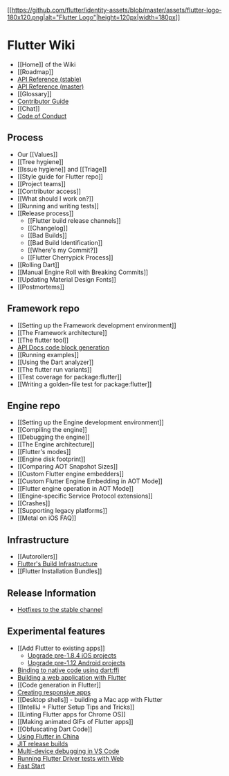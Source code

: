 [[[https://github.com/flutter/identity-assets/blob/master/assets/flutter-logo-180x120.png|alt="Flutter Logo"|height=120px|width=180px]]](https://flutter.dev)

Flutter Wiki
============

- [[Home]] of the Wiki
- [[Roadmap]]
- [API Reference (stable)](https://api.flutter.dev)
- [API Reference (master)](https://master-docs.flutter.dev)
- [[Glossary]]
- [Contributor Guide](https://github.com/flutter/flutter/blob/master/CONTRIBUTING.md)
- [[Chat]]
- [Code of Conduct](https://github.com/flutter/flutter/blob/master/CODE_OF_CONDUCT.md)

## Process
- Our [[Values]]
- [[Tree hygiene]]
- [[Issue hygiene]] and [[Triage]]
- [[Style guide for Flutter repo]]
- [[Project teams]]
- [[Contributor access]]
- [[What should I work on?]]
- [[Running and writing tests]]
- [[Release process]]
  - [[Flutter build release channels]]
  - [[Changelog]]
  - [[Bad Builds]]
  - [[Bad Build Identification]]
  - [[Where's my Commit?]]
  - [[Flutter Cherrypick Process]]
- [[Rolling Dart]]
- [[Manual Engine Roll with Breaking Commits]]
- [[Updating Material Design Fonts]]
- [[Postmortems]]

## Framework repo
- [[Setting up the Framework development environment]]
- [[The Framework architecture]]
- [[The flutter tool]]
- [API Docs code block generation](https://github.com/flutter/flutter/tree/master/dev/snippets)
- [[Running examples]]
- [[Using the Dart analyzer]]
- [[The flutter run variants]]
- [[Test coverage for package:flutter]]
- [[Writing a golden-file test for package:flutter]]

## Engine repo
- [[Setting up the Engine development environment]]
- [[Compiling the engine]]
- [[Debugging the engine]]
- [[The Engine architecture]]
- [[Flutter's modes]]
- [[Engine disk footprint]]
- [[Comparing AOT Snapshot Sizes]]
- [[Custom Flutter engine embedders]]
- [[Custom Flutter Engine Embedding in AOT Mode]]
- [[Flutter engine operation in AOT Mode]]
- [[Engine-specific Service Protocol extensions]]
- [[Crashes]]
- [[Supporting legacy platforms]]
- [[Metal on iOS FAQ]]

## Infrastructure
- [[Autorollers]]
- [Flutter's Build Infrastructure](https://github.com/flutter/flutter/blob/master/dev/bots/README.md)
- [[Flutter Installation Bundles]]

## Release Information
- [Hotfixes to the stable channel](https://github.com/flutter/flutter/wiki/Hotfixes-to-the-Stable-Channel)

## Experimental features
- [[Add Flutter to existing apps]]
  - [Upgrade pre-1.8.4 iOS projects](https://github.com/flutter/flutter/wiki/Upgrading-Flutter-added-to-existing-iOS-Xcode-project)
  - [Upgrade pre-1.12 Android projects](https://github.com/flutter/flutter/wiki/Upgrading-pre-1.12-Android-projects)
- [Binding to native code using dart:ffi](https://flutter.dev/docs/development/platform-integration/c-interop)
- [Building a web application with Flutter](https://flutter.dev/docs/get-started/web)
- [[Code generation in Flutter]]
- [Creating responsive apps](https://flutter.dev/docs/development/ui/layout/responsive)
- [[Desktop shells]] - building a Mac app with Flutter
- [[IntelliJ + Flutter Setup Tips and Tricks]]
- [[Linting Flutter apps for Chrome OS]]
- [[Making animated GIFs of Flutter apps]]
- [[Obfuscating Dart Code]]
- [Using Flutter in China](https://flutter.dev/community/china)
- [JIT release builds](https://github.com/flutter/flutter/wiki/JIT-Release-Modes)
- [Multi-device debugging in VS Code](https://github.com/flutter/flutter/wiki/Multi-device-debugging-in-VS-Code)
- [Running Flutter Driver tests with Web](https://github.com/flutter/flutter/wiki/Running-Flutter-Driver-tests-with-Web)
- [Fast Start](https://github.com/flutter/flutter/wiki/Fast-Start)
